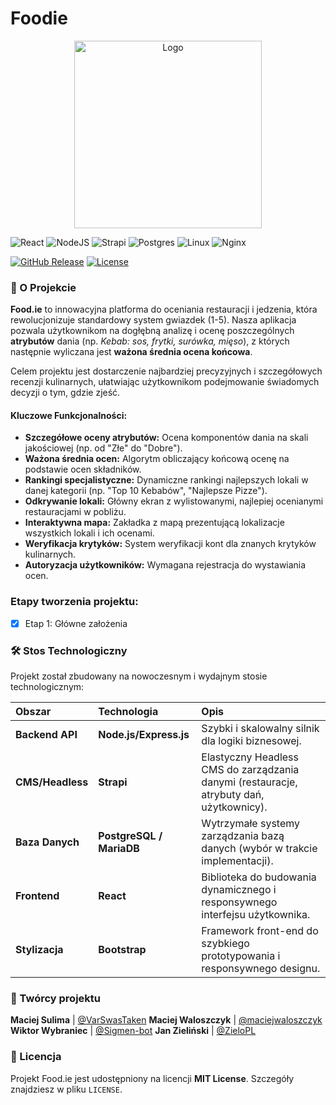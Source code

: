 # Foodie

<p align="center">
  <img src="https://waloszczyk.eu/public/foodie/image.png" width="300" alt="Logo">
</p>

![React](https://img.shields.io/badge/react-%2320232a.svg?style=for-the-badge&logo=react&logoColor=%2361DAFB)
![NodeJS](https://img.shields.io/badge/node.js-6DA55F?style=for-the-badge&logo=node.js&logoColor=white)
![Strapi](https://img.shields.io/badge/strapi-%232E7EEA.svg?style=for-the-badge&logo=strapi&logoColor=white)
![Postgres](https://img.shields.io/badge/postgres-%23316192.svg?style=for-the-badge&logo=postgresql&logoColor=white)
![Linux](https://img.shields.io/badge/Linux-FCC624?style=for-the-badge&logo=linux&logoColor=black)
![Nginx](https://img.shields.io/badge/nginx-%23009639.svg?style=for-the-badge&logo=nginx&logoColor=white)

[![GitHub Release][releases-shield]][releases]
[![License][license-shield]][license]

### 🌟 O Projekcie

**Food.ie** to innowacyjna platforma do oceniania restauracji i jedzenia, która rewolucjonizuje standardowy system gwiazdek (1-5). Nasza aplikacja pozwala użytkownikom na dogłębną analizę i ocenę poszczególnych **atrybutów** dania (np. *Kebab: sos, frytki, surówka, mięso*), z których następnie wyliczana jest **ważona średnia ocena końcowa**.

Celem projektu jest dostarczenie najbardziej precyzyjnych i szczegółowych recenzji kulinarnych, ułatwiając użytkownikom podejmowanie świadomych decyzji o tym, gdzie zjeść.

#### Kluczowe Funkcjonalności:

* **Szczegółowe oceny atrybutów:** Ocena komponentów dania na skali jakościowej (np. od "Złe" do "Dobre").
* **Ważona średnia ocen:** Algorytm obliczający końcową ocenę na podstawie ocen składników.
* **Rankingi specjalistyczne:** Dynamiczne rankingi najlepszych lokali w danej kategorii (np. "Top 10 Kebabów", "Najlepsze Pizze").
* **Odkrywanie lokali:** Główny ekran z wylistowanymi, najlepiej ocenianymi restauracjami w pobliżu.
* **Interaktywna mapa:** Zakładka z mapą prezentującą lokalizacje wszystkich lokali i ich ocenami.
* **Weryfikacja krytyków:** System weryfikacji kont dla znanych krytyków kulinarnych.
* **Autoryzacja użytkowników:** Wymagana rejestracja do wystawiania ocen.

### Etapy tworzenia projektu:
 - [x] Etap 1: Główne założenia

### 🛠 Stos Technologiczny

Projekt został zbudowany na nowoczesnym i wydajnym stosie technologicznym:

| Obszar | Technologia | Opis |
| :--- | :--- | :--- |
| **Backend API** | **Node.js/Express.js** | Szybki i skalowalny silnik dla logiki biznesowej. |
| **CMS/Headless** | **Strapi** | Elastyczny Headless CMS do zarządzania danymi (restauracje, atrybuty dań, użytkownicy). |
| **Baza Danych** | **PostgreSQL / MariaDB** | Wytrzymałe systemy zarządzania bazą danych (wybór w trakcie implementacji). |
| **Frontend** | **React** | Biblioteka do budowania dynamicznego i responsywnego interfejsu użytkownika. |
| **Stylizacja** | **Bootstrap** | Framework front-end do szybkiego prototypowania i responsywnego designu. |


### 🤝 Twórcy projektu

**Maciej Sulima** | [@VarSwasTaken](https://github.com/VarSwasTaken)
**Maciej Waloszczyk** | [@maciejwaloszczyk](https://github.com/maciejwaloszczyk)
**Wiktor Wybraniec** | [@Sigmen-bot](https://github.com/Sigmen-bot)
**Jan Zieliński** | [@ZieloPL](https://github.com/ZieloPL)

### 📝 Licencja

Projekt Food.ie jest udostępniony na licencji **MIT License**. Szczegóły znajdziesz w pliku `LICENSE`.


[releases-shield]: https://img.shields.io/github/release/maciejwaloszczyk/foodie.svg?style=for-the-badge
[releases]: https://github.com/maciejwaloszczyk/foodie/releases
[license-shield]: https://img.shields.io/github/license/maciejwaloszczyk/foodie.svg?style=for-the-badge
[license]: https://github.com/maciejwaloszczyk/foodie/blob/master/LICENSE
